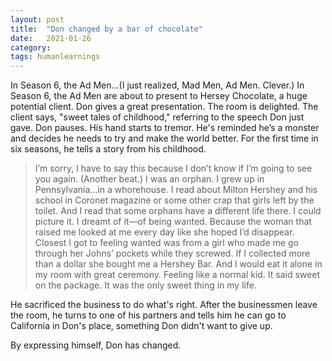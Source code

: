 ```yaml
---
layout: post
title:  "Don changed by a bar of chocolate"
date:   2021-01-26
category: 
tags: humanlearnings
---
```

In Season 6, the Ad Men...(I just realized, Mad Men, Ad Men. Clever.) In Season 6, the Ad Men are about to present to Hersey Chocolate, a huge potential client. Don gives a great presentation. The room is delighted. The client says, "sweet tales of childhood," referring to the speech Don just gave. Don pauses. His hand starts to tremor. He's reminded he’s a monster and decides he needs to try and make the world better. For the first time in six seasons, he tells a story from his childhood.

> I’m sorry, I have to say this because I don’t know if I’m going to see you again. (Another beat.) I was an orphan. I grew up in Pennsylvania…in a whorehouse. I read about Milton Hershey and his school in Coronet magazine or some other crap that girls left by the toilet. And I read that some orphans have a different life there. I could picture it. I dreamt of it—of being wanted. Because the woman that raised me looked at me every day like she hoped I’d disappear. Closest I got to feeling wanted was from a girl who made me go through her Johns’ pockets while they screwed. If I collected more than a dollar she bought me a Hershey Bar. And I would eat it alone in my room with great ceremony. Feeling like a normal kid. It said sweet on the package. It was the only sweet thing in my life.

He sacrificed the business to do what's right. After the businessmen leave the room, he turns to one of his partners and tells him he can go to California in Don's place, something Don didn't want to give up.

By expressing himself, Don has changed.